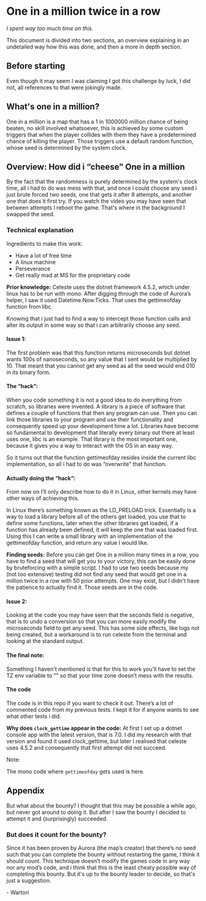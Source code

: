 # One in a million twice in a row

*I spent way too much time on this.*

This document is divided into two sections, an overview explaining in an undetailed way how this was done, and then a more in depth section.

## Before starting
Even though it may seem I was claiming I got this challenge by luck, I did not, all references to that were jokingly made.

## What's one in a million?
One in a million is a map that has a 1 in 1000000 million chance of being beaten, no skill involved whatsoever, this is achieved by some custom triggers that when the player collides with them they have a predetermined chance of killing the player.
Those triggers use a default random function, whose seed is determined by the system clock.

## Overview: How did i “cheese” One in a million
By the fact that the randomness is purely determined by the system's clock time, all i had to do was mess with that, and once i could choose any seed i just brute forced two seeds, one that gets it after 8 attempts, and another one that does it first try. If you watch the video you may have seen that between attempts I reboot the game. That's where in the background I swapped the seed.

### Technical explanation
Ingredients to make this work:
- Have a lot of free time
- A linux machine
- Perseverance
- Get really mad at MS for the proprietary code

__Prior knowledge:__
Celeste uses the dotnet framework 4.5.2, which under linux has to be run with mono. After digging through the code of Aurora’s helper, I saw it used Datetime.Now.Ticks. That uses the gettimeofday function from libc.

Knowing that i just had to find a way to intercept those function calls and alter its output in some way so that i can arbitrarily choose any seed.

#### Issue 1:
The first problem was that this function returns microseconds but dotnet wants 100s of nanoseconds, so any value that I sent would be multiplied by 10. That meant that you cannot get any seed as all the seed would end 010 in its binary form.

#### The “hack”:
When you code something it is not a good idea to do everything from scratch, so libraries were invented.
A library is a piece of software that defines a couple of functions that then any program can use.
Then you can link those libraries to your program and use their functionality and consequently speed up your development time a lot.
Libraries have become so fundamental to development that literally every binary out there at least uses one, libc is an example. That library is the most important one, because it gives you a way to interact with the OS in an easy way.

So it turns out that the function gettimeofday resides inside the current libc implementation, so all i had to do was “overwrite” that function.

#### Actually doing the “hack”:
From now on I’ll only describe how to do it in Linux, other kernels may have other ways of achieving this.

In Linux there’s something known as the LD_PRELOAD trick. Essentially is a way to load a library before all of the others get loaded, you use that to define some functions, later when the other libraries get loaded, if a function has already been defined, it will keep the one that was loaded first.
Using this I can write a small library with an implementation of the gettimeofday function, and return any value I would like.

__Finding seeds:__
Before you can get One in a million many times in a row, you have to find a seed that will get you to your victory, this can be easily done by bruteforcing with a simple script. I had to use two seeds because my (not too extensive) testing did not find any seed that would get one in a million twice in a row with 50 prior attempts. One may exist, but I didn't have the patience to actually find it. Those seeds are in the code.

#### Issue 2:
Looking at the code you may have seen that the seconds field is negative, that is to undo a conversion so that you can more easily modify the microseconds field to get any seed. This has some side effects, like logs not being created, but a workaround is to run celeste from the terminal and looking at the standard output.

#### The final note:
Something I haven't mentioned is that for this to work you’ll have to set the TZ env variable to "" so that your time zone doesn’t mess with the results.

#### The code
The code is in this repo if you want to check it out. There’s a lot of commented code from my previous tests. I kept it for if anyone wants to see what other tests i did.

__Why does `clock_gettime` appear in the code:__
At first I set up a dotnet console app with the latest version, that is 7.0. I did my research with that version and found it used clock_gettime, but later I realised that celeste uses 4.5.2 and consequently that first attempt did not succeed.

Note:

The mono code where `gettimeofday` gets used is here.

## Appendix
But what about the bounty?
I thought that this may be possible a while ago, but never got around to doing it. But after I saw the bounty I decided to attempt it and (surprisingly) succeeded.

### But does it count for the bounty?
Since it has been proven by Aurora (the map’s creator) that there’s no seed such that you can complete the bounty without restarting the game, I think it should count.
This technique doesn’t modify the games code in any way nor any mod’s code, and i think that this is the least cheaty possible way of completing this bounty.
But it's up to the bounty leader to decide, so that's just a suggestion.

\- Wartori
